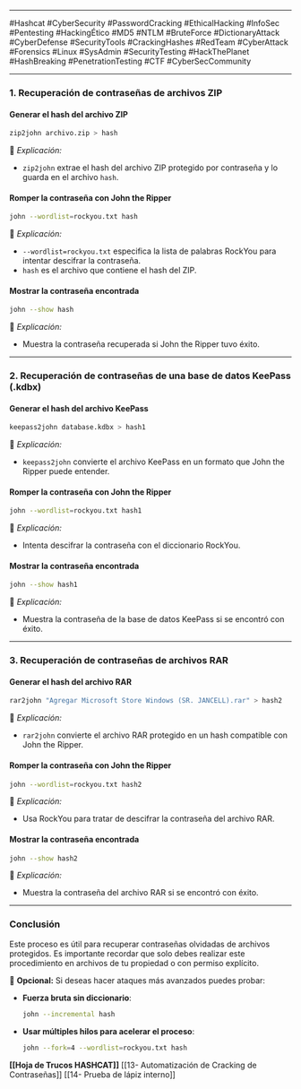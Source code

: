
---

#Hashcat #CyberSecurity #PasswordCracking #EthicalHacking #InfoSec #Pentesting #HackingÉtico #MD5 #NTLM #BruteForce #DictionaryAttack #CyberDefense #SecurityTools #CrackingHashes #RedTeam #CyberAttack #Forensics #Linux #SysAdmin #SecurityTesting #HackThePlanet #HashBreaking #PenetrationTesting #CTF #CyberSecCommunity

---
### **1. Recuperación de contraseñas de archivos ZIP**

#### **Generar el hash del archivo ZIP**

```bash
zip2john archivo.zip > hash
```

📌 _Explicación:_

- `zip2john` extrae el hash del archivo ZIP protegido por contraseña y lo guarda en el archivo `hash`.

#### **Romper la contraseña con John the Ripper**

```bash
john --wordlist=rockyou.txt hash
```

📌 _Explicación:_

- `--wordlist=rockyou.txt` especifica la lista de palabras RockYou para intentar descifrar la contraseña.
- `hash` es el archivo que contiene el hash del ZIP.

#### **Mostrar la contraseña encontrada**

```bash
john --show hash
```

📌 _Explicación:_

- Muestra la contraseña recuperada si John the Ripper tuvo éxito.

---

### **2. Recuperación de contraseñas de una base de datos KeePass (.kdbx)**

#### **Generar el hash del archivo KeePass**

```bash
keepass2john database.kdbx > hash1
```

📌 _Explicación:_

- `keepass2john` convierte el archivo KeePass en un formato que John the Ripper puede entender.

#### **Romper la contraseña con John the Ripper**

```bash
john --wordlist=rockyou.txt hash1
```

📌 _Explicación:_

- Intenta descifrar la contraseña con el diccionario RockYou.

#### **Mostrar la contraseña encontrada**

```bash
john --show hash1
```

📌 _Explicación:_

- Muestra la contraseña de la base de datos KeePass si se encontró con éxito.

---

### **3. Recuperación de contraseñas de archivos RAR**

#### **Generar el hash del archivo RAR**

```bash
rar2john "Agregar Microsoft Store Windows (SR. JANCELL).rar" > hash2
```

📌 _Explicación:_

- `rar2john` convierte el archivo RAR protegido en un hash compatible con John the Ripper.

#### **Romper la contraseña con John the Ripper**

```bash
john --wordlist=rockyou.txt hash2
```

📌 _Explicación:_

- Usa RockYou para tratar de descifrar la contraseña del archivo RAR.

#### **Mostrar la contraseña encontrada**

```bash
john --show hash2
```

📌 _Explicación:_

- Muestra la contraseña del archivo RAR si se encontró con éxito.

---

### **Conclusión**

Este proceso es útil para recuperar contraseñas olvidadas de archivos protegidos. Es importante recordar que solo debes realizar este procedimiento en archivos de tu propiedad o con permiso explícito.

🔹 **Opcional:** Si deseas hacer ataques más avanzados puedes probar:

- **Fuerza bruta sin diccionario**:
    
    ```bash
    john --incremental hash
    ```
    
- **Usar múltiples hilos para acelerar el proceso**:
    
    ```bash
    john --fork=4 --wordlist=rockyou.txt hash
    ```



**[[Hoja de Trucos HASHCAT]]**
[[13- Automatización de Cracking de Contraseñas]]
[[14- Prueba de lápiz interno]]